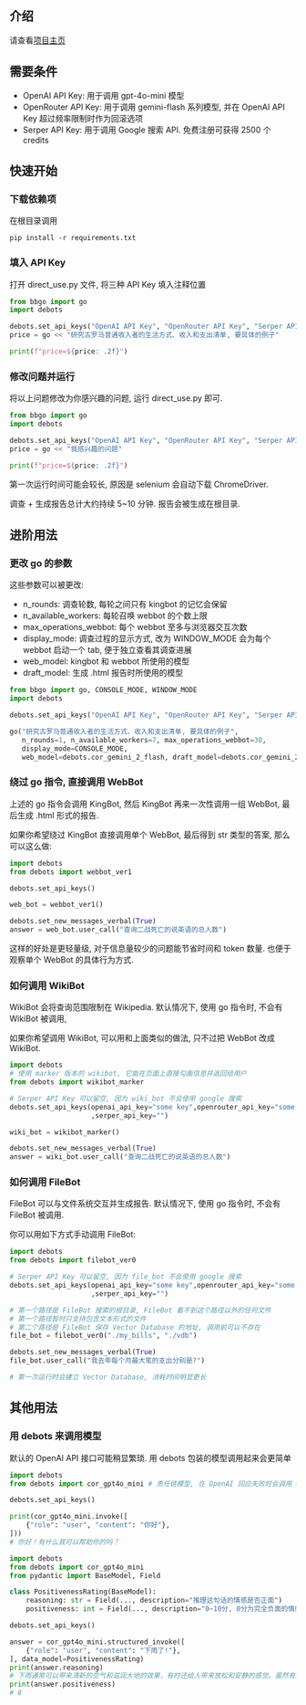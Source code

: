 ## 介绍
请查看[项目主页](https://monlumen.github.io/BotBotGoDisplay)
## 需要条件
- OpenAI API Key: 用于调用 gpt-4o-mini 模型
- OpenRouter API Key: 用于调用 gemini-flash 系列模型, 并在 OpenAI API Key 超过频率限制时作为回滚选项
- Serper API Key: 用于调用 Google 搜索 API. 免费注册可获得 2500 个 credits

## 快速开始
### 下载依赖项
在根目录调用
```
pip install -r requirements.txt
```
### 填入 API Key
打开 direct_use.py 文件, 将三种 API Key 填入注释位置
```python
from bbgo import go
import debots

debots.set_api_keys("OpenAI API Key", "OpenRouter API Key", "Serper API Key") # 填入 API Key
price = go << "研究古罗马普通收入者的生活方式、收入和支出清单, 要具体的例子"

print(f"price=${price: .2f}")
```
### 修改问题并运行
将以上问题修改为你感兴趣的问题, 运行 direct_use.py 即可.
```python
from bbgo import go
import debots

debots.set_api_keys("OpenAI API Key", "OpenRouter API Key", "Serper API Key") # 填入 API Key
price = go << "我感兴趣的问题"

print(f"price=${price: .2f}")
```
第一次运行时间可能会较长, 原因是 selenium 会自动下载 ChromeDriver.

调查 + 生成报告总计大约持续 5~10 分钟. 报告会被生成在根目录.


## 进阶用法
### 更改 go 的参数
这些参数可以被更改:
- n_rounds: 调查轮数, 每轮之间只有 kingbot 的记忆会保留
- n_available_workers: 每轮召唤 webbot 的个数上限
- max_operations_webbot: 每个 webbot 至多与浏览器交互次数
- display_mode: 调查过程的显示方式, 改为 WINDOW_MODE 会为每个 webbot 启动一个 tab, 便于独立查看其调查进展
- web_model: kingbot 和 webbot 所使用的模型
- draft_model: 生成 .html 报告时所使用的模型

```python
from bbgo import go, CONSOLE_MODE, WINDOW_MODE
import debots

debots.set_api_keys("OpenAI API Key", "OpenRouter API Key", "Serper API Key") # 填入 API Key

go("研究古罗马普通收入者的生活方式、收入和支出清单, 要具体的例子", 
   n_rounds=1, n_available_workers=7, max_operations_webbot=30, 
   display_mode=CONSOLE_MODE, 
   web_model=debots.cor_gemini_2_flash, draft_model=debots.cor_gemini_2_flash)
```
### 绕过 go 指令, 直接调用 WebBot
上述的 go 指令会调用 KingBot, 然后 KingBot 再来一次性调用一组 WebBot, 最后生成 .html 形式的报告.

如果你希望绕过 KingBot 直接调用单个 WebBot, 最后得到 str 类型的答案, 那么可以这么做:
```python
import debots
from debots import webbot_ver1

debots.set_api_keys()

web_bot = webbot_ver1()

debots.set_new_messages_verbal(True)
answer = web_bot.user_call("查询二战死亡的说英语的总人数")
```
这样的好处是更轻量级, 对于信息量较少的问题能节省时间和 token 数量. 也便于观察单个 WebBot 的具体行为方式.
### 如何调用 WikiBot
WikiBot 会将查询范围限制在 Wikipedia. 
默认情况下, 使用 go 指令时, 不会有 WikiBot 被调用,

如果你希望调用 WikiBot, 可以用和上面类似的做法, 只不过把 WebBot 改成 WikiBot.
```python
import debots
# 使用 marker 版本的 wikibot, 它能在页面上直接勾画信息并返回给用户
from debots import wikibot_marker

# Serper API Key 可以留空, 因为 wiki_bot 不会使用 google 搜索
debots.set_api_keys(openai_api_key="some key",openrouter_api_key="some key"
                    ,serper_api_key="")

wiki_bot = wikibot_marker()  

debots.set_new_messages_verbal(True)
answer = wiki_bot.user_call("查询二战死亡的说英语的总人数")
```

### 如何调用 FileBot
FileBot 可以与文件系统交互并生成报告. 默认情况下, 使用 go 指令时, 不会有 FileBot 被调用.

你可以用如下方式手动调用 FileBot:
```python
import debots
from debots import filebot_ver0

# Serper API Key 可以留空, 因为 file_bot 不会使用 google 搜索
debots.set_api_keys(openai_api_key="some key",openrouter_api_key="some key"
                    ,serper_api_key="")

# 第一个路径是 FileBot 搜索的根目录, FileBot 看不到这个路径以外的任何文件
# 第一个路径暂时只支持包含文本形式的文件
# 第二个路径是 FileBot 保存 Vector Database 的地址, 调用前可以不存在
file_bot = filebot_ver0("./my_bills", "./vdb")

debots.set_new_messages_verbal(True)
file_bot.user_call("我去年每个月最大笔的支出分别是?")

# 第一次运行时会建立 Vector Database, 消耗时间明显更长
```

## 其他用法
### 用 debots 来调用模型
默认的 OpenAI API 接口可能稍显繁琐. 用 debots 包装的模型调用起来会更简单
```python
import debots
from debots import cor_gpt4o_mini # 责任链模型, 在 OpenAI 回应失败时会调用 OpenRouter 

debots.set_api_keys()

print(cor_gpt4o_mini.invoke([
    {"role": "user", "content": "你好"},
]))
# 你好！有什么我可以帮助你的吗？
```
```python
import debots
from debots import cor_gpt4o_mini
from pydantic import BaseModel, Field

class PositivenessRating(BaseModel):
    reasoning: str = Field(..., description="推理这句话的情感是否正面")
    positiveness: int = Field(..., description="0~10分, 0分为完全负面的情感, 10分为完全正面的情感, 5分为中立的情感")

debots.set_api_keys()

answer = cor_gpt4o_mini.structured_invoke([
    {"role": "user", "content": "下雨了!"},
], data_model=PositivenessRating)
print(answer.reasoning)
# 下雨通常可以带来清新的空气和滋润大地的效果，有时还给人带来放松和安静的感觉。虽然有些人可能会觉得下雨带来不便，但总体上可以认为雨水是自然循环的重要一环，利于生态和植物的生长。因此，我给这句描述的积极性评分为8分。
print(answer.positiveness)
# 8
```
